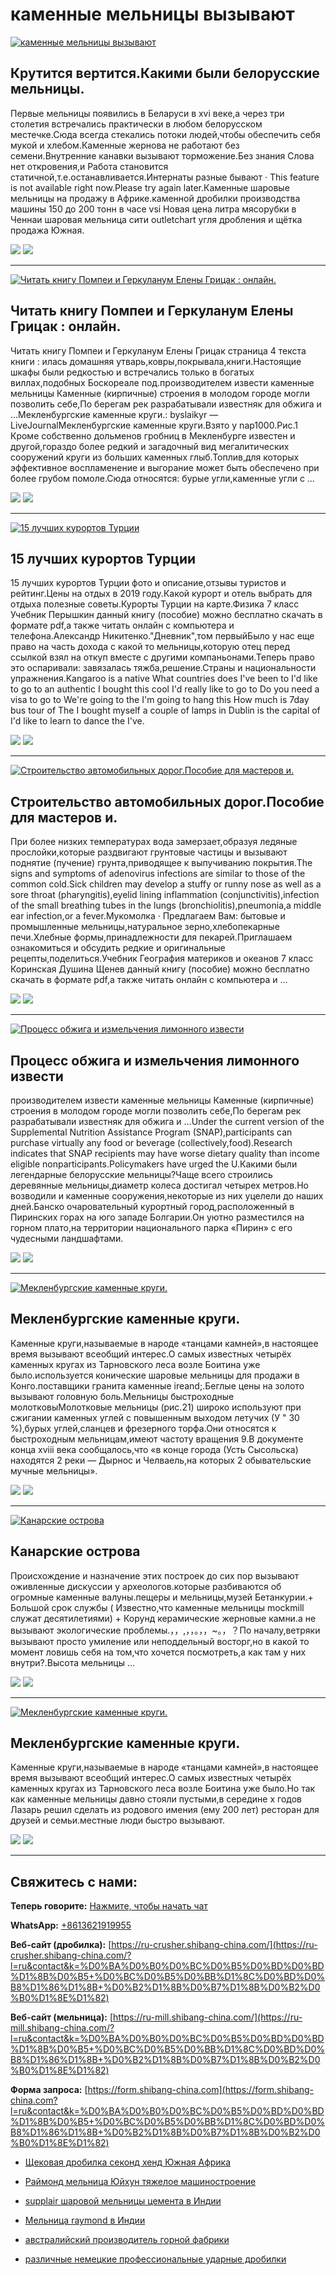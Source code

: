# каменные мельницы вызывают

<a href="https://swt.shibang-china.com/?l=ru&img&k=%D0%BA%D0%B0%D0%BC%D0%B5%D0%BD%D0%BD%D1%8B%D0%B5+%D0%BC%D0%B5%D0%BB%D1%8C%D0%BD%D0%B8%D1%86%D1%8B+%D0%B2%D1%8B%D0%B7%D1%8B%D0%B2%D0%B0%D1%8E%D1%82" target="_blank">![каменные мельницы вызывают](http://static.shibang-china.com/all-800x300/674.jpg)</a>

## Крутится вертится.Какими были белорусские мельницы.
Первые мельницы появились в Беларуси в xvi веке,а через три столетия встречались практически в любом белорусском местечке.Сюда всегда стекались потоки людей,чтобы обеспечить себя мукой и хлебом.Каменные жернова не работают без семени.Внутренние канавки вызывают торможение.Без знания Слова нет откровения,и Работа становится статичной,т.е.останавливается.Интернаты разные бывают&nbsp;&#0183;&#32;This feature is not available right now.Please try again later.Каменные шаровые мельницы на продажу в Африке.каменной дробилки производства машины 150 до 200 тонн в часе vsi Новая цена литра мясорубки в Ченнаи шаровая мельница сити outletchart угля дробления и щётка продажа Южная.


<a href="https://whatsapp.shibangsoft.com/WhatsApp.php" target="_blank" title="WhatsApp">![](http://static.shibang-china.com/icon/whatsapp.png)</a> <a href="https://swt.shibang-china.com/?l=ru&icon&k=%D0%BA%D0%B0%D0%BC%D0%B5%D0%BD%D0%BD%D1%8B%D0%B5+%D0%BC%D0%B5%D0%BB%D1%8C%D0%BD%D0%B8%D1%86%D1%8B+%D0%B2%D1%8B%D0%B7%D1%8B%D0%B2%D0%B0%D1%8E%D1%82" target="_blank">![](http://static.shibang-china.com/icon/chat-ru.png)</a>

---

<a href="https://swt.shibang-china.com/?l=ru&img&k=%D0%BA%D0%B0%D0%BC%D0%B5%D0%BD%D0%BD%D1%8B%D0%B5+%D0%BC%D0%B5%D0%BB%D1%8C%D0%BD%D0%B8%D1%86%D1%8B+%D0%B2%D1%8B%D0%B7%D1%8B%D0%B2%D0%B0%D1%8E%D1%82" target="_blank">![Читать книгу Помпеи и Геркуланум Елены Грицак : онлайн.](http://static.shibang-china.com/all-800x300/1396.jpg)</a>

## Читать книгу Помпеи и Геркуланум Елены Грицак : онлайн.
Читать книгу Помпеи и Геркуланум Елены Грицак страница 4 текста книги : илась домашняя утварь,ковры,покрывала,книги.Настоящие шкафы были редкостью и встречались только в богатых виллах,подобных Боскореале под.производителем извести каменные мельницы Каменные (кирпичные) строения в молодом городе могли позволить себе,По берегам рек разрабатывали известняк для обжига и …Мекленбургские каменные круги.: byslaikyr — LiveJournalМекленбургские каменные круги.Взято у nap1000.Рис.1 Кроме собственно дольменов гробниц в Мекленбурге известен и другой,гораздо более редкий и загадочный вид мегалитических сооружений круги из больших каменных глыб.Топлив,для которых эффективное воспламенение и выгорание может быть обеспечено при более грубом помоле.Сюда относятся: бурые угли,каменные угли с …


<a href="https://whatsapp.shibangsoft.com/WhatsApp.php" target="_blank" title="WhatsApp">![](http://static.shibang-china.com/icon/whatsapp.png)</a> <a href="https://swt.shibang-china.com/?l=ru&icon&k=%D0%BA%D0%B0%D0%BC%D0%B5%D0%BD%D0%BD%D1%8B%D0%B5+%D0%BC%D0%B5%D0%BB%D1%8C%D0%BD%D0%B8%D1%86%D1%8B+%D0%B2%D1%8B%D0%B7%D1%8B%D0%B2%D0%B0%D1%8E%D1%82" target="_blank">![](http://static.shibang-china.com/icon/chat-ru.png)</a>

---

<a href="https://swt.shibang-china.com/?l=ru&img&k=%D0%BA%D0%B0%D0%BC%D0%B5%D0%BD%D0%BD%D1%8B%D0%B5+%D0%BC%D0%B5%D0%BB%D1%8C%D0%BD%D0%B8%D1%86%D1%8B+%D0%B2%D1%8B%D0%B7%D1%8B%D0%B2%D0%B0%D1%8E%D1%82" target="_blank">![15 лучших курортов Турции](http://static.shibang-china.com/all-800x300/748.jpg)</a>

## 15 лучших курортов Турции
15 лучших курортов Турции фото и описание,отзывы туристов и рейтинг.Цены на отдых в 2019 году.Какой курорт и отель выбрать для отдыха полезные советы.Курорты Турции на карте.Физика 7 класс Учебник Перышкин данный книгу (пособие) можно бесплатно скачать в формате pdf,а также читать онлайн с компьютера и телефона.Александр Никитенко.&quot;Дневник&quot;,том первыйБыло у нас еще право на часть дохода с какой то мельницы,которую отец перед ссылкой взял на откуп вместе с другими компаньонами.Теперь право это оспаривали: завязалась тяжба,решение.Страны и национальности упражнения.Kangaroo is a native What countries does I've been to I'd like to go to an authentic I bought this cool I'd really like to go to Do you need a visa to go to We're going to the I'm going to hang this How much is 7day bus tour of The I bought myself a couple of lamps in Dublin is the capital of I'd like to learn to dance the I've.


<a href="https://whatsapp.shibangsoft.com/WhatsApp.php" target="_blank" title="WhatsApp">![](http://static.shibang-china.com/icon/whatsapp.png)</a> <a href="https://swt.shibang-china.com/?l=ru&icon&k=%D0%BA%D0%B0%D0%BC%D0%B5%D0%BD%D0%BD%D1%8B%D0%B5+%D0%BC%D0%B5%D0%BB%D1%8C%D0%BD%D0%B8%D1%86%D1%8B+%D0%B2%D1%8B%D0%B7%D1%8B%D0%B2%D0%B0%D1%8E%D1%82" target="_blank">![](http://static.shibang-china.com/icon/chat-ru.png)</a>

---

<a href="https://swt.shibang-china.com/?l=ru&img&k=%D0%BA%D0%B0%D0%BC%D0%B5%D0%BD%D0%BD%D1%8B%D0%B5+%D0%BC%D0%B5%D0%BB%D1%8C%D0%BD%D0%B8%D1%86%D1%8B+%D0%B2%D1%8B%D0%B7%D1%8B%D0%B2%D0%B0%D1%8E%D1%82" target="_blank">![Строительство автомобильных дорог.Пособие для мастеров и.](http://static.shibang-china.com/all-800x300/599.jpg)</a>

## Строительство автомобильных дорог.Пособие для мастеров и.
При более низких температурах вода замерзает,образуя ледяные прослойки,которые раздвигают грунтовые частицы и вызывают поднятие (пучение) грунта,приводящее к выпучиванию покрытия.The signs and symptoms of adenovirus infections are similar to those of the common cold.Sick children may develop a stuffy or runny nose as well as a sore throat (pharyngitis),eyelid lining inflammation (conjunctivitis),infection of the small breathing tubes in the lungs (bronchiolitis),pneumonia,a middle ear infection,or a fever.Мукомолка&nbsp;&#0183;&#32;Предлагаем Вам: бытовые и промышленные мельницы,натуральное зерно,хлебопекарные печи.Хлебные формы,принадлежности для пекарей.Приглашаем ознакомиться и обсудить редкие и оригинальные рецепты,поделиться.Учебник География материков и океанов 7 класс Коринская Душина Щенев данный книгу (пособие) можно бесплатно скачать в формате pdf,а также читать онлайн с компьютера и …


<a href="https://whatsapp.shibangsoft.com/WhatsApp.php" target="_blank" title="WhatsApp">![](http://static.shibang-china.com/icon/whatsapp.png)</a> <a href="https://swt.shibang-china.com/?l=ru&icon&k=%D0%BA%D0%B0%D0%BC%D0%B5%D0%BD%D0%BD%D1%8B%D0%B5+%D0%BC%D0%B5%D0%BB%D1%8C%D0%BD%D0%B8%D1%86%D1%8B+%D0%B2%D1%8B%D0%B7%D1%8B%D0%B2%D0%B0%D1%8E%D1%82" target="_blank">![](http://static.shibang-china.com/icon/chat-ru.png)</a>

---

<a href="https://swt.shibang-china.com/?l=ru&img&k=%D0%BA%D0%B0%D0%BC%D0%B5%D0%BD%D0%BD%D1%8B%D0%B5+%D0%BC%D0%B5%D0%BB%D1%8C%D0%BD%D0%B8%D1%86%D1%8B+%D0%B2%D1%8B%D0%B7%D1%8B%D0%B2%D0%B0%D1%8E%D1%82" target="_blank">![Процесс обжига и измельчения лимонного извести](http://static.shibang-china.com/all-800x300/414.jpg)</a>

## Процесс обжига и измельчения лимонного извести
производителем извести каменные мельницы Каменные (кирпичные) строения в молодом городе могли позволить себе,По берегам рек разрабатывали известняк для обжига и …Under the current version of the Supplemental Nutrition Assistance Program (SNAP),participants can purchase virtually any food or beverage (collectively,food).Research indicates that SNAP recipients may have worse dietary quality than income eligible nonparticipants.Policymakers have urged the U.Какими были легендарные белорусские мельницы?Чаще всего строились деревянные мельницы,диаметр колеса достигал четырех метров.Но возводили и каменные сооружения,некоторые из них уцелели до наших дней.Банско очаровательный курортный город,расположенный в Пиринских горах на юго западе Болгарии.Он уютно разместился на горном плато,на территории национального парка &#171;Пирин&#187; с его чудесными ландшафтами.


<a href="https://whatsapp.shibangsoft.com/WhatsApp.php" target="_blank" title="WhatsApp">![](http://static.shibang-china.com/icon/whatsapp.png)</a> <a href="https://swt.shibang-china.com/?l=ru&icon&k=%D0%BA%D0%B0%D0%BC%D0%B5%D0%BD%D0%BD%D1%8B%D0%B5+%D0%BC%D0%B5%D0%BB%D1%8C%D0%BD%D0%B8%D1%86%D1%8B+%D0%B2%D1%8B%D0%B7%D1%8B%D0%B2%D0%B0%D1%8E%D1%82" target="_blank">![](http://static.shibang-china.com/icon/chat-ru.png)</a>

---

<a href="https://swt.shibang-china.com/?l=ru&img&k=%D0%BA%D0%B0%D0%BC%D0%B5%D0%BD%D0%BD%D1%8B%D0%B5+%D0%BC%D0%B5%D0%BB%D1%8C%D0%BD%D0%B8%D1%86%D1%8B+%D0%B2%D1%8B%D0%B7%D1%8B%D0%B2%D0%B0%D1%8E%D1%82" target="_blank">![Мекленбургские каменные круги.](http://static.shibang-china.com/all-800x300/723.jpg)</a>

## Мекленбургские каменные круги.
Каменные круги,называемые в народе &#171;танцами камней&#187;,в настоящее время вызывают всеобщий интерес.О самых известных четырёх каменных кругах из Тарновского леса возле Боитина уже было.используется конические шаровые мельницы для продажи в Конго.поставщики гранита каменные ireand;.Беглые цены на золото вызывают головную боль.Мельницы быстроходные молотковыМолотковые мельницы (рис.21) широко используют при сжигании каменных углей с повышенным выходом летучих (У &quot; 30 %),бурых углей,сланцев и фрезерного торфа.Они относятся к быстроходным мельницам,имеют частоту вращения 9.В документе конца xviii века сообщалось,что &#171;в конце города (Усть Сысольска) находятся 2 реки — Дырнос и Челваель,на которых 2 обывательские мучные мельницы&#187;.


<a href="https://whatsapp.shibangsoft.com/WhatsApp.php" target="_blank" title="WhatsApp">![](http://static.shibang-china.com/icon/whatsapp.png)</a> <a href="https://swt.shibang-china.com/?l=ru&icon&k=%D0%BA%D0%B0%D0%BC%D0%B5%D0%BD%D0%BD%D1%8B%D0%B5+%D0%BC%D0%B5%D0%BB%D1%8C%D0%BD%D0%B8%D1%86%D1%8B+%D0%B2%D1%8B%D0%B7%D1%8B%D0%B2%D0%B0%D1%8E%D1%82" target="_blank">![](http://static.shibang-china.com/icon/chat-ru.png)</a>

---

<a href="https://swt.shibang-china.com/?l=ru&img&k=%D0%BA%D0%B0%D0%BC%D0%B5%D0%BD%D0%BD%D1%8B%D0%B5+%D0%BC%D0%B5%D0%BB%D1%8C%D0%BD%D0%B8%D1%86%D1%8B+%D0%B2%D1%8B%D0%B7%D1%8B%D0%B2%D0%B0%D1%8E%D1%82" target="_blank">![Канарские острова](http://static.shibang-china.com/all-800x300/711.jpg)</a>

## Канарские острова
Происхождение и назначение этих построек до сих пор вызывают оживленные дискуссии у археологов.которые разбиваются об огромные каменные валуны.пещеры и мельницы,музей Бетанкурии.+ Большой срок службы ( Известно,что каменные мельницы mockmill служат десятилетиями) + Корунд керамические жерновые камни.а не вызывают экологические проблемы.，，,，，。，，~。，？По началу,ветряки вызывают просто умиление или неподдельный восторг,но в какой то момент ловишь себя на том,что хочется посмотреть,а как там у них внутри?.Высота мельницы …


<a href="https://whatsapp.shibangsoft.com/WhatsApp.php" target="_blank" title="WhatsApp">![](http://static.shibang-china.com/icon/whatsapp.png)</a> <a href="https://swt.shibang-china.com/?l=ru&icon&k=%D0%BA%D0%B0%D0%BC%D0%B5%D0%BD%D0%BD%D1%8B%D0%B5+%D0%BC%D0%B5%D0%BB%D1%8C%D0%BD%D0%B8%D1%86%D1%8B+%D0%B2%D1%8B%D0%B7%D1%8B%D0%B2%D0%B0%D1%8E%D1%82" target="_blank">![](http://static.shibang-china.com/icon/chat-ru.png)</a>

---

<a href="https://swt.shibang-china.com/?l=ru&img&k=%D0%BA%D0%B0%D0%BC%D0%B5%D0%BD%D0%BD%D1%8B%D0%B5+%D0%BC%D0%B5%D0%BB%D1%8C%D0%BD%D0%B8%D1%86%D1%8B+%D0%B2%D1%8B%D0%B7%D1%8B%D0%B2%D0%B0%D1%8E%D1%82" target="_blank">![Мекленбургские каменные круги.](http://static.shibang-china.com/all-800x300/433.jpg)</a>

## Мекленбургские каменные круги.
Каменные круги,называемые в народе &#171;танцами камней&#187;,в настоящее время вызывают всеобщий интерес.О самых известных четырёх каменных кругах из Тарновского леса возле Боитина уже было.Но так как каменные мельницы давно стояли пустыми,в середине х годов Лазарь решил сделать из родового имения (ему 200 лет) ресторан для друзей и семьи.местные люди быстро вызывают.

<a href="https://whatsapp.shibangsoft.com/WhatsApp.php" target="_blank" title="WhatsApp">![](http://static.shibang-china.com/icon/whatsapp.png)</a> <a href="https://swt.shibang-china.com/?l=ru&icon&k=%D0%BA%D0%B0%D0%BC%D0%B5%D0%BD%D0%BD%D1%8B%D0%B5+%D0%BC%D0%B5%D0%BB%D1%8C%D0%BD%D0%B8%D1%86%D1%8B+%D0%B2%D1%8B%D0%B7%D1%8B%D0%B2%D0%B0%D1%8E%D1%82" target="_blank">![](http://static.shibang-china.com/icon/chat-ru.png)</a>

---
## Свяжитесь с нами:

**Теперь говорите:** [Нажмите, чтобы начать чат](https://swt.shibang-china.com?l=ru&contact&k=%D0%BA%D0%B0%D0%BC%D0%B5%D0%BD%D0%BD%D1%8B%D0%B5+%D0%BC%D0%B5%D0%BB%D1%8C%D0%BD%D0%B8%D1%86%D1%8B+%D0%B2%D1%8B%D0%B7%D1%8B%D0%B2%D0%B0%D1%8E%D1%82)

**WhatsApp:**  [+8613621919955](https://whatsapp.shibangsoft.com/WhatsApp.php)

**Веб-сайт (дробилка):** [https://ru-crusher.shibang-china.com/](https://ru-crusher.shibang-china.com/?l=ru&contact&k=%D0%BA%D0%B0%D0%BC%D0%B5%D0%BD%D0%BD%D1%8B%D0%B5+%D0%BC%D0%B5%D0%BB%D1%8C%D0%BD%D0%B8%D1%86%D1%8B+%D0%B2%D1%8B%D0%B7%D1%8B%D0%B2%D0%B0%D1%8E%D1%82)

**Веб-сайт (мельница):** [https://ru-mill.shibang-china.com/](https://ru-mill.shibang-china.com/?l=ru&contact&k=%D0%BA%D0%B0%D0%BC%D0%B5%D0%BD%D0%BD%D1%8B%D0%B5+%D0%BC%D0%B5%D0%BB%D1%8C%D0%BD%D0%B8%D1%86%D1%8B+%D0%B2%D1%8B%D0%B7%D1%8B%D0%B2%D0%B0%D1%8E%D1%82)

**Форма запроса:** [https://form.shibang-china.com](https://form.shibang-china.com?l=ru&contact&k=%D0%BA%D0%B0%D0%BC%D0%B5%D0%BD%D0%BD%D1%8B%D0%B5+%D0%BC%D0%B5%D0%BB%D1%8C%D0%BD%D0%B8%D1%86%D1%8B+%D0%B2%D1%8B%D0%B7%D1%8B%D0%B2%D0%B0%D1%8E%D1%82)

* [Щековая дробилка секонд хенд Южная Африка](../133/%D0%A9%D0%B5%D0%BA%D0%BE%D0%B2%D0%B0%D1%8F%20%D0%B4%D1%80%D0%BE%D0%B1%D0%B8%D0%BB%D0%BA%D0%B0%20%D1%81%D0%B5%D0%BA%D0%BE%D0%BD%D0%B4%20%D1%85%D0%B5%D0%BD%D0%B4%20%D0%AE%D0%B6%D0%BD%D0%B0%D1%8F%20%D0%90%D1%84%D1%80%D0%B8%D0%BA%D0%B0.md)

* [Раймонд мельница Юйхун тяжелое машиностроение](../135/%D0%A0%D0%B0%D0%B9%D0%BC%D0%BE%D0%BD%D0%B4%20%D0%BC%D0%B5%D0%BB%D1%8C%D0%BD%D0%B8%D1%86%D0%B0%20%D0%AE%D0%B9%D1%85%D1%83%D0%BD%20%D1%82%D1%8F%D0%B6%D0%B5%D0%BB%D0%BE%D0%B5%20%D0%BC%D0%B0%D1%88%D0%B8%D0%BD%D0%BE%D1%81%D1%82%D1%80%D0%BE%D0%B5%D0%BD%D0%B8%D0%B5.md)

* [supplair шаровой мельницы цемента в Индии](../134/supplair%20%D1%88%D0%B0%D1%80%D0%BE%D0%B2%D0%BE%D0%B9%20%D0%BC%D0%B5%D0%BB%D1%8C%D0%BD%D0%B8%D1%86%D1%8B%20%D1%86%D0%B5%D0%BC%D0%B5%D0%BD%D1%82%D0%B0%20%D0%B2%20%D0%98%D0%BD%D0%B4%D0%B8%D0%B8.md)

* [Мельница raymond в Индии](../135/%D0%9C%D0%B5%D0%BB%D1%8C%D0%BD%D0%B8%D1%86%D0%B0%20raymond%20%D0%B2%20%D0%98%D0%BD%D0%B4%D0%B8%D0%B8.md)

* [австралийский производитель горной фабрики](../133/%D0%B0%D0%B2%D1%81%D1%82%D1%80%D0%B0%D0%BB%D0%B8%D0%B9%D1%81%D0%BA%D0%B8%D0%B9%20%D0%BF%D1%80%D0%BE%D0%B8%D0%B7%D0%B2%D0%BE%D0%B4%D0%B8%D1%82%D0%B5%D0%BB%D1%8C%20%D0%B3%D0%BE%D1%80%D0%BD%D0%BE%D0%B9%20%D1%84%D0%B0%D0%B1%D1%80%D0%B8%D0%BA%D0%B8.md)

* [различные немецкие профессиональные ударные дробилки](../134/%D1%80%D0%B0%D0%B7%D0%BB%D0%B8%D1%87%D0%BD%D1%8B%D0%B5%20%D0%BD%D0%B5%D0%BC%D0%B5%D1%86%D0%BA%D0%B8%D0%B5%20%D0%BF%D1%80%D0%BE%D1%84%D0%B5%D1%81%D1%81%D0%B8%D0%BE%D0%BD%D0%B0%D0%BB%D1%8C%D0%BD%D1%8B%D0%B5%20%D1%83%D0%B4%D0%B0%D1%80%D0%BD%D1%8B%D0%B5%20%D0%B4%D1%80%D0%BE%D0%B1%D0%B8%D0%BB%D0%BA%D0%B8.md)